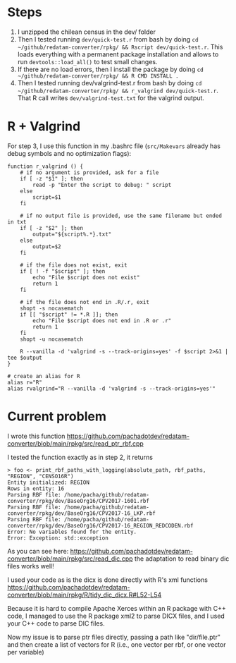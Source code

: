 # Steps

1. I unzipped the chilean census in the dev/ folder
2. Then I tested running `dev/quick-test.r` from bash by doing `cd ~/github/redatam-converter/rpkg/ && Rscript dev/quick-test.r`. This loads everything with a permanent package installation and allows to run `devtools::load_all()` to test small changes.
3. If there are no load errors, then I install the package by doing `cd ~/github/redatam-converter/rpkg/ && R CMD INSTALL .`
3. Then I tested running dev/valgrind-test.r from bash by doing `cd ~/github/redatam-converter/rpkg/ && r_valgrind dev/quick-test.r`. That R call writes `dev/valgrind-test.txt` for the valgrind output.

# R + Valgrind

For step 3, I use this function in my .bashrc file (`src/Makevars` already has debug symbols and no optimization flags):

```
function r_valgrind () {
    # if no argument is provided, ask for a file
    if [ -z "$1" ]; then
        read -p "Enter the script to debug: " script
    else
        script=$1
    fi

    # if no output file is provided, use the same filename but ended in txt
    if [ -z "$2" ]; then
        output="${script%.*}.txt"
    else
        output=$2
    fi

    # if the file does not exist, exit
    if [ ! -f "$script" ]; then
        echo "File $script does not exist"
        return 1
    fi

    # if the file does not end in .R/.r, exit
    shopt -s nocasematch
    if [[ "$script" != *.R ]]; then
        echo "File $script does not end in .R or .r"
        return 1
    fi
    shopt -u nocasematch

    R --vanilla -d 'valgrind -s --track-origins=yes' -f $script 2>&1 | tee $output
}

# create an alias for R
alias r="R"
alias rvalgrind="R --vanilla -d 'valgrind -s --track-origins=yes'"
```

# Current problem

I wrote this function https://github.com/pachadotdev/redatam-converter/blob/main/rpkg/src/read_ptr_rbf.cpp

I tested the function exactly as in step 2, it returns

```
> foo <- print_rbf_paths_with_logging(absolute_path, rbf_paths, "REGION", "CENSO16R")
Entity initialized: REGION
Rows in entity: 16
Parsing RBF file: /home/pacha/github/redatam-converter/rpkg/dev/BaseOrg16/CPV2017-1601.rbf
Parsing RBF file: /home/pacha/github/redatam-converter/rpkg/dev/BaseOrg16/CPV2017-16_LKP.rbf
Parsing RBF file: /home/pacha/github/redatam-converter/rpkg/dev/BaseOrg16/CPV2017-16_REGION_REDCODEN.rbf
Error: No variables found for the entity.
Error: Exception: std::exception
```

As you can see here: https://github.com/pachadotdev/redatam-converter/blob/main/rpkg/src/read_dic.cpp the adaptation to read binary dic files works well!

I used your code as is the dicx is done directly with R's xml functions https://github.com/pachadotdev/redatam-converter/blob/main/rpkg/R/tidy_dic_dicx.R#L52-L54

Because it is hard to compile Apache Xerces within an R package with C++ code, I managed to use the R package xml2 to parse DICX files, and I used your C++ code to parse DIC files.

Now my issue is to parse ptr files directly, passing a path like "dir/file.ptr" and then create a list of vectors for R (i.e., one vector per rbf, or one vector per variable)
